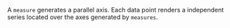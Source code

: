 A `measure` generates a parallel axis. Each data point renders a independent series located over the axes generated by `measures`.